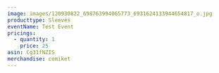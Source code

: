 ```yaml
---
image: images/120930822_698763994065773_6931624133944654817_o.jpg
producttype: Sleeves
eventName: Test Event
pricings:
  - quantity: 1
    price: 25
asin: Cg31fNZIS
merchandise: comiket
---
```

